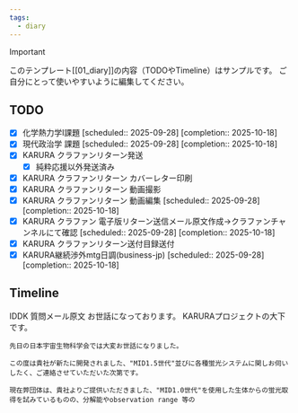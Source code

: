 ```yaml
---
tags:
  - diary
---
```

> [!IMPORTANT]
> このテンプレート[[01_diary]]の内容（TODOやTimeline）はサンプルです。
> ご自分にとって使いやすいように編集してください。

## TODO

- [x] 化学熱力学Ⅰ課題   [scheduled:: 2025-09-28]  [completion:: 2025-10-18]
- [x] 現代政治学 課題   [scheduled:: 2025-09-28]  [completion:: 2025-10-18]
- [x] KARURA クラファンリターン発送
	- [x] 純粋応援以外発送済み
- [x] KARURA クラファンリターン カバーレター印刷
- [x] KARURA クラファンリターン 動画撮影
- [x] KARURA クラファンリターン 動画編集   [scheduled:: 2025-09-28]  [completion:: 2025-10-18]
- [x] KARURA クラファン 電子版リターン送信メール原文作成→クラファンチャンネルにて確認   [scheduled:: 2025-09-28]  [completion:: 2025-10-18]
- [x] KARURA クラファンリターン送付目録送付
- [x] KARURA継続渉外mtg日調(business-jp)   [scheduled:: 2025-09-28]  [completion:: 2025-10-18]

## Timeline
IDDK 質問メール原文
	お世話になっております。
	KARURAプロジェクトの大下です。
	
	先日の日本宇宙生物科学会では大変お世話になりました。
	
	この度は貴社が新たに開発されました、"MID1.5世代"並びに各種蛍光システムに関しお伺いしたく、ご連絡させていただいた次第です。
	
	現在弊団体は、貴社よりご提供いただきました、"MID1.0世代"を使用した生体からの蛍光取得を試みているものの、分解能やobservation range 等の
